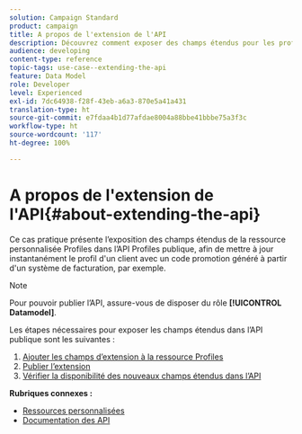 ```yaml
---
solution: Campaign Standard
product: campaign
title: A propos de l'extension de l'API
description: Découvrez comment exposer des champs étendus pour les profils de ressources personnalisées dans l'API Profiles publique.
audience: developing
content-type: reference
topic-tags: use-case--extending-the-api
feature: Data Model
role: Developer
level: Experienced
exl-id: 7dc64938-f28f-43eb-a6a3-870e5a41a431
translation-type: ht
source-git-commit: e7fdaa4b1d77afdae8004a88bbe41bbbe75a3f3c
workflow-type: ht
source-wordcount: '117'
ht-degree: 100%

---
```


# A propos de l&#39;extension de l&#39;API{#about-extending-the-api}

Ce cas pratique présente l’exposition des champs étendus de la ressource personnalisée Profiles dans l’API Profiles publique, afin de mettre à jour instantanément le profil d&#39;un client avec un code promotion généré à partir d&#39;un système de facturation, par exemple.

>[!NOTE]
>
>Pour pouvoir publier l’API, assure-vous de disposer du rôle **[!UICONTROL Datamodel]**.

Les étapes nécessaires pour exposer les champs étendus dans l’API publique sont les suivantes :

1. [Ajouter les champs d’extension à la ressource Profiles](../../developing/using/step-1--add-extension-fields-to-the-profile-resource.md)
1. [Publier l’extension](../../developing/using/step-2--publish-the-extension.md)
1. [Vérifier la disponibilité des nouveaux champs étendus dans l’API](../../developing/using/step-3--verify-the-extension.md)

**Rubriques connexes :**

* [Ressources personnalisées](../../developing/using/data-model-concepts.md)
* [Documentation des API](../../api/using/get-started-apis.md)
